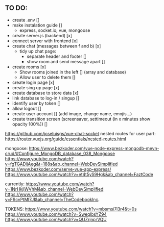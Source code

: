 ## TO DO:
- create .env []
- make instalation guide []
    - express, socket.io, vue, mongoose
- create server.js (backend) [x]
- connect server with frontend [x]
- create chat (messages between f and b) [x]
    - tidy up chat page:
        - separate header and footer []
        - show room and send message apart []
- create rooms [x]
    - Show rooms joined in the left [] (array and database)
    - Allow user to delete them []
- create login page [x]
- create sing up page [x]
- create database to store data [x]
- link database to log-in / singup []
- identify user by token []
- allow logout []
- create user account [] (add image, change name, emojis...)
- create transition screen (screensaver, settimeout (in x minutes show opacity 100%)) []

https://github.com/joseluisgs/vue-chat-socket
nested routes for user part: https://router.vuejs.org/guide/essentials/nested-routes.html

mongoose:
https://www.bezkoder.com/vue-node-express-mongodb-mevn-crud/#Configure_MongoDB_database_038_Mongoose
https://www.youtube.com/watch?v=fgTGADljAeg&t=188s&ab_channel=WebDevSimplified
https://www.bezkoder.com/serve-vue-app-express/
https://www.youtube.com/watch?v=et4t5yS9Hgk&ab_channel=FaztCode

currently:
https://www.youtube.com/watch?v=1NrHkjlWVhM&ab_channel=WebDevSimplified
https://www.youtube.com/watch?v=F9cvPtMI7JI&ab_channel=TheCodebookInc.

TOKENS:
https://www.youtube.com/watch?v=mbsmsi7l3r4&t=0s
https://www.youtube.com/watch?v=SweqIbsYZ94
https://www.youtube.com/watch?v=QUZrjnprVQU


